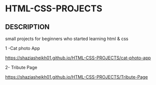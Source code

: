 # HTML-CSS-PROJECTS

## DESCRIPTION

small projects for beginners who started learning html & css

1 -Cat photo App

https://shaziasheikh01.github.io/HTML-CSS-PROJECTS/cat-photo-app

2- Tribute Page

https://shaziasheikh01.github.io/HTML-CSS-PROJECTS/Tribute-Page

